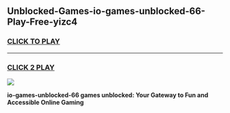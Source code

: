
## Unblocked-Games-io-games-unblocked-66-Play-Free-yizc4
<h3>
<a href="https://premium76.site?title=io-games-unblocked-66&ref=09A">CLICK TO PLAY</a></h3>
<hr>

<h3>
<a href="https://premium76.site?title=io-games-unblocked-66&ref=09A">CLICK 2 PLAY</a>
  
</h3>

<a href="https://premium76.site?title=io-games-unblocked-66&ref=09A"><img src="https://clearcache.store/games.png"></a>


**io-games-unblocked-66 games unblocked: Your Gateway to Fun and Accessible Online Gaming**
